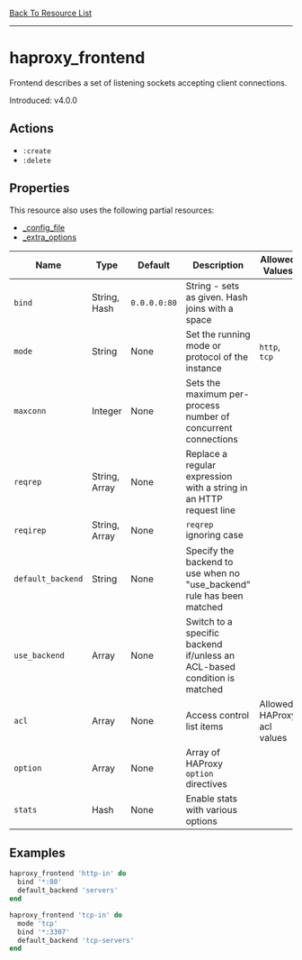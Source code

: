 [Back To Resource List](https://github.com/sous-chefs/haproxy#resources)

---

# haproxy_frontend

Frontend describes a set of listening sockets accepting client connections.

Introduced: v4.0.0

## Actions

* `:create`
* `:delete`

## Properties

This resource also uses the following partial resources:

* [_config_file](https://github.com/sous-chefs/haproxy/tree/master/documentation/partial_config_file.md)
* [_extra_options](https://github.com/sous-chefs/haproxy/tree/master/documentation/partial_extra_options.md)

| Name              | Type          | Default      | Description                                                              | Allowed Values             |
| ----------------- | ------------- | ------------ | ------------------------------------------------------------------------ | -------------------------- |
| `bind`            | String, Hash  | `0.0.0.0:80` | String - sets as given. Hash joins with a space                          |
| `mode`            | String        | None         | Set the running mode or protocol of the instance                         | `http`, `tcp`              |
| `maxconn`         | Integer       | None         | Sets the maximum per-process number of concurrent connections            |
| `reqrep`          | String, Array | None         | Replace a regular expression with a string in an HTTP request line       |
| `reqirep`         | String, Array | None         | `reqrep` ignoring case                                                   |
| `default_backend` | String        | None         | Specify the backend to use when no "use_backend" rule has been matched   |
| `use_backend`     | Array         | None         | Switch to a specific backend if/unless an ACL-based condition is matched |
| `acl`             | Array         | None         | Access control list items                                                | Allowed HAProxy acl values |
| `option`          | Array         | None         | Array of HAProxy `option` directives                                     |
| `stats`           | Hash          | None         | Enable stats with various options                                        |

## Examples

```ruby
haproxy_frontend 'http-in' do
  bind '*:80'
  default_backend 'servers'
end

haproxy_frontend 'tcp-in' do
  mode 'tcp'
  bind '*:3307'
  default_backend 'tcp-servers'
end
```
